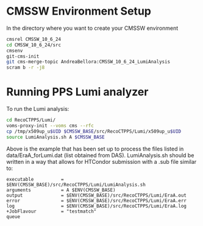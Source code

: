 # CMSSW Environment Setup
In the directory where you want to create your CMSSW environment
```bash
cmsrel CMSSW_10_6_24
cd CMSSW_10_6_24/src
cmsenv
git-cms-init
git cms-merge-topic AndreaBellora:CMSSW_10_6_24_LumiAnalysis
scram b -r -j8
```

# Running PPS Lumi analyzer
To run the Lumi analysis:
```bash
cd RecoCTPPS/Lumi/
voms-proxy-init --voms cms --rfc
cp /tmp/x509up_u$UID $CMSSW_BASE/src/RecoCTPPS/Lumi/x509up_u$UID
source LumiAnalysis.sh A $CMSSW_BASE
```

Above is the example that has been set up to process the files listed in data/EraA_forLumi.dat (list obtained from DAS).
LumiAnalysis.sh should be written in a way that allows for HTCondor submission with a .sub file similar to:

```sub
executable          = $ENV(CMSSW_BASE)/src/RecoCTPPS/Lumi/LumiAnalysis.sh
arguments           = A $ENV(CMSSW_BASE)
output              = $ENV(CMSSW_BASE)/src/RecoCTPPS/Lumi/EraA.out
error               = $ENV(CMSSW_BASE)/src/RecoCTPPS/Lumi/EraA.err
log                 = $ENV(CMSSW_BASE)/src/RecoCTPPS/Lumi/EraA.log
+JobFlavour         = "testmatch"
queue
```